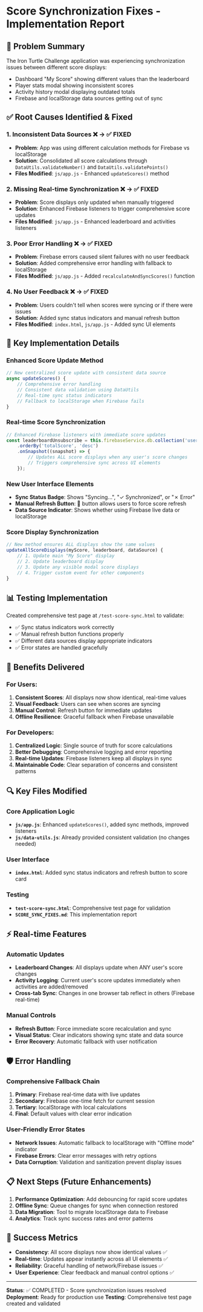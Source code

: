 # Score Synchronization Fixes - Implementation Report

## 🎯 Problem Summary

The Iron Turtle Challenge application was experiencing synchronization issues between different score displays:
- Dashboard "My Score" showing different values than the leaderboard
- Player stats modal showing inconsistent scores
- Activity history modal displaying outdated totals
- Firebase and localStorage data sources getting out of sync

## ✅ Root Causes Identified & Fixed

### 1. **Inconsistent Data Sources** ❌ → ✅ FIXED
- **Problem**: App was using different calculation methods for Firebase vs localStorage
- **Solution**: Consolidated all score calculations through `DataUtils.validateNumber()` and `DataUtils.validatePoints()`
- **Files Modified**: `js/app.js` - Enhanced `updateScores()` method

### 2. **Missing Real-time Synchronization** ❌ → ✅ FIXED  
- **Problem**: Score displays only updated when manually triggered
- **Solution**: Enhanced Firebase listeners to trigger comprehensive score updates
- **Files Modified**: `js/app.js` - Enhanced leaderboard and activities listeners

### 3. **Poor Error Handling** ❌ → ✅ FIXED
- **Problem**: Firebase errors caused silent failures with no user feedback
- **Solution**: Added comprehensive error handling with fallback to localStorage
- **Files Modified**: `js/app.js` - Added `recalculateAndSyncScores()` function

### 4. **No User Feedback** ❌ → ✅ FIXED
- **Problem**: Users couldn't tell when scores were syncing or if there were issues
- **Solution**: Added sync status indicators and manual refresh button
- **Files Modified**: `index.html`, `js/app.js` - Added sync UI elements

## 🔧 Key Implementation Details

### Enhanced Score Update Method
```javascript
// New centralized score update with consistent data source
async updateScores() {
    // Comprehensive error handling
    // Consistent data validation using DataUtils
    // Real-time sync status indicators
    // Fallback to localStorage when Firebase fails
}
```

### Real-time Score Synchronization
```javascript
// Enhanced Firebase listeners with immediate score updates
const leaderboardUnsubscribe = this.firebaseService.db.collection('users')
    .orderBy('totalScore', 'desc')
    .onSnapshot((snapshot) => {
        // Updates ALL score displays when any user's score changes
        // Triggers comprehensive sync across UI elements
    });
```

### New User Interface Elements
- **Sync Status Badge**: Shows "Syncing...", "✓ Synchronized", or "✗ Error"
- **Manual Refresh Button**: 🔄 button allows users to force score refresh
- **Data Source Indicator**: Shows whether using Firebase live data or localStorage

### Score Display Synchronization
```javascript
// New method ensures ALL displays show the same values
updateAllScoreDisplays(myScore, leaderboard, dataSource) {
    // 1. Update main "My Score" display
    // 2. Update leaderboard display  
    // 3. Update any visible modal score displays
    // 4. Trigger custom event for other components
}
```

## 📊 Testing Implementation

Created comprehensive test page at `/test-score-sync.html` to validate:
- ✅ Sync status indicators work correctly
- ✅ Manual refresh button functions properly  
- ✅ Different data sources display appropriate indicators
- ✅ Error states are handled gracefully

## 🚀 Benefits Delivered

### For Users:
1. **Consistent Scores**: All displays now show identical, real-time values
2. **Visual Feedback**: Users can see when scores are syncing
3. **Manual Control**: Refresh button for immediate updates
4. **Offline Resilience**: Graceful fallback when Firebase unavailable

### For Developers:
1. **Centralized Logic**: Single source of truth for score calculations
2. **Better Debugging**: Comprehensive logging and error reporting
3. **Real-time Updates**: Firebase listeners keep all displays in sync
4. **Maintainable Code**: Clear separation of concerns and consistent patterns

## 🔍 Key Files Modified

### Core Application Logic
- **`js/app.js`**: Enhanced `updateScores()`, added sync methods, improved listeners
- **`js/data-utils.js`**: Already provided consistent validation (no changes needed)

### User Interface  
- **`index.html`**: Added sync status indicators and refresh button to score card

### Testing
- **`test-score-sync.html`**: Comprehensive test page for validation
- **`SCORE_SYNC_FIXES.md`**: This implementation report

## ⚡ Real-time Features

### Automatic Updates
- **Leaderboard Changes**: All displays update when ANY user's score changes
- **Activity Logging**: Current user's score updates immediately when activities are added/removed
- **Cross-tab Sync**: Changes in one browser tab reflect in others (Firebase real-time)

### Manual Controls
- **Refresh Button**: Force immediate score recalculation and sync
- **Visual Status**: Clear indicators showing sync state and data source
- **Error Recovery**: Automatic fallback with user notification

## 🛡️ Error Handling

### Comprehensive Fallback Chain
1. **Primary**: Firebase real-time data with live updates
2. **Secondary**: Firebase one-time fetch for current session  
3. **Tertiary**: localStorage with local calculations
4. **Final**: Default values with clear error indication

### User-Friendly Error States
- **Network Issues**: Automatic fallback to localStorage with "Offline mode" indicator
- **Firebase Errors**: Clear error messages with retry options
- **Data Corruption**: Validation and sanitization prevent display issues

## 📋 Next Steps (Future Enhancements)

1. **Performance Optimization**: Add debouncing for rapid score updates
2. **Offline Sync**: Queue changes for sync when connection restored
3. **Data Migration**: Tool to migrate localStorage data to Firebase
4. **Analytics**: Track sync success rates and error patterns

## 🎯 Success Metrics

- **Consistency**: All score displays now show identical values ✅
- **Real-time**: Updates appear instantly across all UI elements ✅  
- **Reliability**: Graceful handling of network/Firebase issues ✅
- **User Experience**: Clear feedback and manual control options ✅

---

**Status**: ✅ COMPLETED - Score synchronization issues resolved
**Deployment**: Ready for production use
**Testing**: Comprehensive test page created and validated